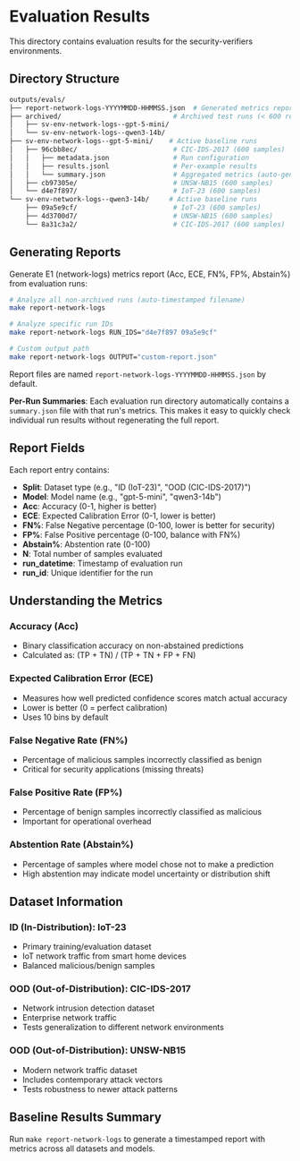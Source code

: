 # Evaluation Results

This directory contains evaluation results for the security-verifiers environments.

## Directory Structure

```bash
outputs/evals/
├── report-network-logs-YYYYMMDD-HHMMSS.json  # Generated metrics reports
├── archived/                            # Archived test runs (< 600 results)
│   ├── sv-env-network-logs--gpt-5-mini/
│   └── sv-env-network-logs--qwen3-14b/
├── sv-env-network-logs--gpt-5-mini/    # Active baseline runs
│   ├── 96cbb8ec/                        # CIC-IDS-2017 (600 samples)
│   │   ├── metadata.json                # Run configuration
│   │   ├── results.jsonl                # Per-example results
│   │   └── summary.json                 # Aggregated metrics (auto-generated)
│   ├── cb97305e/                        # UNSW-NB15 (600 samples)
│   └── d4e7f897/                        # IoT-23 (600 samples)
└── sv-env-network-logs--qwen3-14b/     # Active baseline runs
    ├── 09a5e9cf/                        # IoT-23 (600 samples)
    ├── 4d3700d7/                        # UNSW-NB15 (600 samples)
    └── 8a31c3a2/                        # CIC-IDS-2017 (600 samples)
```

## Generating Reports

Generate E1 (network-logs) metrics report (Acc, ECE, FN%, FP%, Abstain%) from evaluation runs:

```bash
# Analyze all non-archived runs (auto-timestamped filename)
make report-network-logs

# Analyze specific run IDs
make report-network-logs RUN_IDS="d4e7f897 09a5e9cf"

# Custom output path
make report-network-logs OUTPUT="custom-report.json"
```

Report files are named `report-network-logs-YYYYMMDD-HHMMSS.json` by default.

**Per-Run Summaries**: Each evaluation run directory automatically contains a `summary.json` file with that run's metrics. This makes it easy to quickly check individual run results without regenerating the full report.

## Report Fields

Each report entry contains:

- **Split**: Dataset type (e.g., "ID (IoT-23)", "OOD (CIC-IDS-2017)")
- **Model**: Model name (e.g., "gpt-5-mini", "qwen3-14b")
- **Acc**: Accuracy (0-1, higher is better)
- **ECE**: Expected Calibration Error (0-1, lower is better)
- **FN%**: False Negative percentage (0-100, lower is better for security)
- **FP%**: False Positive percentage (0-100, balance with FN%)
- **Abstain%**: Abstention rate (0-100)
- **N**: Total number of samples evaluated
- **run_datetime**: Timestamp of evaluation run
- **run_id**: Unique identifier for the run

## Understanding the Metrics

### Accuracy (Acc)

- Binary classification accuracy on non-abstained predictions
- Calculated as: (TP + TN) / (TP + TN + FP + FN)

### Expected Calibration Error (ECE)

- Measures how well predicted confidence scores match actual accuracy
- Lower is better (0 = perfect calibration)
- Uses 10 bins by default

### False Negative Rate (FN%)

- Percentage of malicious samples incorrectly classified as benign
- Critical for security applications (missing threats)

### False Positive Rate (FP%)

- Percentage of benign samples incorrectly classified as malicious
- Important for operational overhead

### Abstention Rate (Abstain%)

- Percentage of samples where model chose not to make a prediction
- High abstention may indicate model uncertainty or distribution shift

## Dataset Information

### ID (In-Distribution): IoT-23

- Primary training/evaluation dataset
- IoT network traffic from smart home devices
- Balanced malicious/benign samples

### OOD (Out-of-Distribution): CIC-IDS-2017

- Network intrusion detection dataset
- Enterprise network traffic
- Tests generalization to different network environments

### OOD (Out-of-Distribution): UNSW-NB15

- Modern network traffic dataset
- Includes contemporary attack vectors
- Tests robustness to newer attack patterns

## Baseline Results Summary

Run `make report-network-logs` to generate a timestamped report with metrics across all datasets and models.

